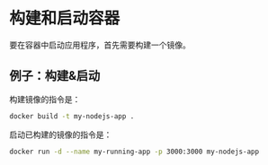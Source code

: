 # 构建和启动容器
要在容器中启动应用程序，首先需要构建一个镜像。
## 例子：构建&启动
构建镜像的指令是：

```bash
docker build -t my-nodejs-app .
```

启动已构建的镜像的指令是：
```bash
docker run -d --name my-running-app -p 3000:3000 my-nodejs-app
```

